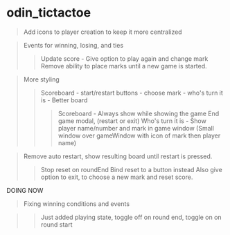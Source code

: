 # odin_tictactoe

> Add icons to player creation to keep it more centralized

> Events for winning, losing, and ties
>> Update score - Give option to play again and change mark
>> Remove ability to place marks until a new game is started.

> More styling
>> Scoreboard - start/restart buttons - choose mark - who's turn it is - Better board
>>> Scoreboard - Always show while showing the game
>>> End game modal, (restart or exit)
>>> Who's turn it is - Show player name/number and mark in game window (Small window over gameWindow with icon of mark then player name)

> Remove auto restart, show resulting board until restart is pressed.
>> Stop reset on roundEnd
>> Bind reset to a button instead
>> Also give option to exit, to choose a new mark and reset score.


DOING NOW
> Fixing winning conditions and events

>> Just added playing state, toggle off on round end, toggle on on round start
